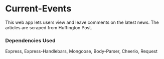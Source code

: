 # Current-Events
This web app lets users view and leave comments on the latest news. The articles are scraped from Huffington Post.

### Dependencies Used
Express, Express-Handlebars, Mongoose, Body-Parser, Cheerio, Request
